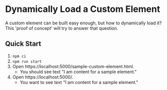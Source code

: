 # Dynamically Load a Custom Element

A custom element can be built easy enough, but how to dynamically load it? This 'proof of concept' will try to answer that question.

## Quick Start

1. `npm ci`
2. `npm run start`
3. Open https://localhost:5000/sample-custom-element.html.
    - You should see text "I am content for a sample element."
4. Open https://localhost:5000/.
    - You want to see text "I am content for a sample element."
